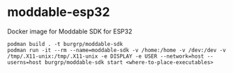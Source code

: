 # moddable-esp32
Docker image for Moddable SDK for ESP32

```
podman build . -t burgrp/moddable-sdk
podman run -it --rm --name=moddable-sdk -v /home:/home -v /dev:/dev -v /tmp/.X11-unix:/tmp/.X11-unix -e DISPLAY -e USER --network=host --userns=host burgrp/moddable-sdk start <where-to-place-executables>
```